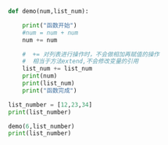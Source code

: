 
<BlogInfo id="702" title="11.加等于面试题" author="白日梦想猿" pv=0 read_times=0 pre_cost_time=0分15秒 category="语法进阶" tag_list="['语法进阶']" create_time="2020.02.18 13:02:43" update_time="2020.02.18 13:09:21" />

```python
def demo(num,list_num):

    print("函数开始")
    #num = num + num
    num += num

    #  += 对列表进行操作时，不会做相加再赋值的操作
    #  相当于方法extend,不会修改变量的引用
    list_num += list_num
    print(num)
    print(list_num)
    print("函数完成")

list_number = [12,23,34]
print(list_number)

demo(6,list_number)
print(list_number)
```
